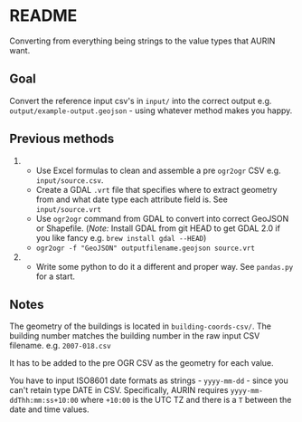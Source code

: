 # README

Converting from everything being strings to the value types that AURIN want.

## Goal

Convert the reference input csv's in `input/` into the correct output e.g. `output/example-output.geojson` - using whatever method makes you happy.

## Previous methods

1. 
    * Use Excel formulas to clean and assemble a pre `ogr2ogr` CSV e.g. `input/source.csv`.
    * Create a GDAL `.vrt` file that specifies where to extract geometry from and what date type each attribute field is. See `input/source.vrt`
    * Use `ogr2ogr` command from GDAL to convert into correct GeoJSON or Shapefile. (*Note:* Install GDAL from git HEAD to get GDAL 2.0 if you like fancy e.g. `brew install gdal --HEAD`)
    * `ogr2ogr -f "GeoJSON" outputfilename.geojson source.vrt`

2. * Write some python to do it a different and proper way.  See `pandas.py` for a start.

## Notes

The geometry of the buildings is located in `building-coords-csv/`.  The building number matches the building number in the raw input CSV filename. e.g. `2007-018.csv`

It has to be added to the pre OGR CSV as the geometry for each value.

You have to input ISO8601 date formats as strings - `yyyy-mm-dd` - since you can't retain type DATE in CSV. 
Specifically, AURIN requires `yyyy-mm-ddThh:mm:ss+10:00` where `+10:00` is the UTC TZ and there is a `T` between the date and time values.